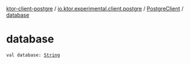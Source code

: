 [ktor-client-postgre](../../index.md) / [io.ktor.experimental.client.postgre](../index.md) / [PostgreClient](index.md) / [database](./database.md)

# database

`val database: `[`String`](https://kotlinlang.org/api/latest/jvm/stdlib/kotlin/-string/index.html)